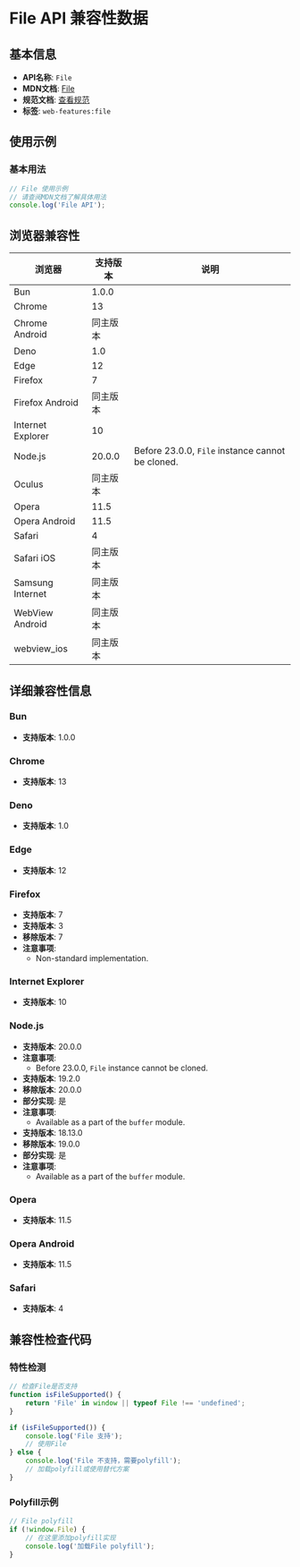 # File API 兼容性数据

## 基本信息

- **API名称**: `File`
- **MDN文档**: [File](https://developer.mozilla.org/docs/Web/API/File)
- **规范文档**: [查看规范](https://w3c.github.io/FileAPI/#file-section)
- **标签**: `web-features:file`

## 使用示例

### 基本用法

```javascript
// File 使用示例
// 请查阅MDN文档了解具体用法
console.log('File API');
```

## 浏览器兼容性

| 浏览器 | 支持版本 | 说明 |
|--------|----------|------|
| Bun | 1.0.0 |  |
| Chrome | 13 |  |
| Chrome Android | 同主版本 |  |
| Deno | 1.0 |  |
| Edge | 12 |  |
| Firefox | 7 |  |
| Firefox Android | 同主版本 |  |
| Internet Explorer | 10 |  |
| Node.js | 20.0.0 | Before 23.0.0, `File` instance cannot be cloned. |
| Oculus | 同主版本 |  |
| Opera | 11.5 |  |
| Opera Android | 11.5 |  |
| Safari | 4 |  |
| Safari iOS | 同主版本 |  |
| Samsung Internet | 同主版本 |  |
| WebView Android | 同主版本 |  |
| webview_ios | 同主版本 |  |

## 详细兼容性信息

### Bun

- **支持版本**: 1.0.0

### Chrome

- **支持版本**: 13

### Deno

- **支持版本**: 1.0

### Edge

- **支持版本**: 12

### Firefox

- **支持版本**: 7
- **支持版本**: 3
- **移除版本**: 7
- **注意事项**:
  - Non-standard implementation.

### Internet Explorer

- **支持版本**: 10

### Node.js

- **支持版本**: 20.0.0
- **注意事项**:
  - Before 23.0.0, `File` instance cannot be cloned.
- **支持版本**: 19.2.0
- **移除版本**: 20.0.0
- **部分实现**: 是
- **注意事项**:
  - Available as a part of the `buffer` module.
- **支持版本**: 18.13.0
- **移除版本**: 19.0.0
- **部分实现**: 是
- **注意事项**:
  - Available as a part of the `buffer` module.

### Opera

- **支持版本**: 11.5

### Opera Android

- **支持版本**: 11.5

### Safari

- **支持版本**: 4

## 兼容性检查代码

### 特性检测

```javascript
// 检查File是否支持
function isFileSupported() {
    return 'File' in window || typeof File !== 'undefined';
}

if (isFileSupported()) {
    console.log('File 支持');
    // 使用File
} else {
    console.log('File 不支持，需要polyfill');
    // 加载polyfill或使用替代方案
}
```

### Polyfill示例

```javascript
// File polyfill
if (!window.File) {
    // 在这里添加polyfill实现
    console.log('加载File polyfill');
}
```

